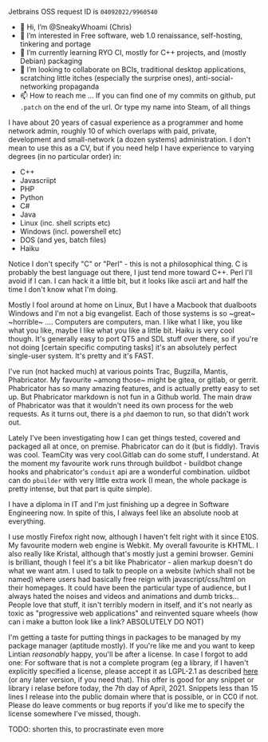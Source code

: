 Jetbrains OSS request ID is `04092022/9960540`

- 👋 Hi, I’m @SneakyWhoami (Chris)
- 👀 I’m interested in Free software, web 1.0 renaissance, self-hosting, tinkering and portage
- 🌱 I’m currently learning RYO CI, mostly for C++ projects, and (mostly Debian) packaging
- 💞️ I’m looking to collaborate on BCIs, traditional desktop applications, scratching little itches (especially the surprise ones), anti-social-networking propaganda
- 📫 How to reach me ... If you can find one of my commits on github, put `.patch` on the end of the url. Or type my name into Steam, of all things

I have about 20 years of casual experience as a programmer and home network admin, roughly 10 of which overlaps with paid, private, development and small-network (a dozen systems) administration.
I don't mean to use this as a CV, but if you need help I have experience to varying degrees (in no particular order) in:
* C++
* Javascriipt
* PHP
* Python
* C#
* Java
* Linux (inc. shell scripts etc)
* Windows (incl. powershell etc)
* DOS (and yes, batch files)
* Haiku

Notice I don't specify "C" or "Perl" - this is not a philosophical thing. C is probably the best language out there, I just tend more toward C++. Perl I'll avoid if I can. I can hack it a little bit, but it looks like ascii art and half the time I don't know what I'm doing.

Mostly I fool around at home on Linux, But I have a Macbook that dualboots Windows and I'm not a big evangelist. Each of those systems is so ~great~ ~horrible~ .... Computers are computers, man.
I like what I like, you like what you like, maybe I like what you like a little bit. Haiku is very cool though. It's generally easy to port QT5 and SDL stuff over there, so if you're not doing [certain specific computing tasks] it's an absolutely perfect single-user system. It's pretty and it's FAST.

I've run (not hacked much) at various points Trac, Bugzilla, Mantis, Phabricator. My favourite ~among those~ might be gitea, or gitlab, or gerrit. Phabricator has so many amazing features, and is actually pretty easy to set up.
But Phabricator markdown is not fun in a Github world. The main draw of Phabricator was that it wouldn't need its own process for the web requests. As it turns out, there is a `phd` daemon to run, so that didn't work out.

Lately I've been investigating how I can get things tested, covered and packaged all at once, on premise. Phabricator can do it (but is fiddly). Travis was cool. TeamCity was very cool.Gitlab can do some stuff, I understand.
At the moment my favourite work runs through buildbot - buildbot change hooks and phabricator's `conduit` api are a wonderful combination. 
uildbot can do `pbuilder` with very little extra work (I mean, the whole package is pretty intense, but that part is quite simple).

I have a diploma in IT and I'm just finishing up a degree in Software Engineering now. In spite of this, I always feel like an absolute noob at everything.

I use mostly Firefox right now, although I haven't felt right with it since E10S. My favourite modern web engine is Webkit. My overall favourite is KHTML.
I also really like Kristal, although that's mostly just a gemini browser. Gemini is brilliant, though I feel it's a bit like Phabricator - alien markup doesn't do what we want atm.
I used to talk to people on a website (which shall not be named) where users had basically free reign with javascript/css/html on their homepages.
It could have been the particular type of audience, but I always hated the noises and videos and animations and dumb tricks...
People love that stuff, it isn't terribly modern in itself, and it's not nearly as toxic as "progressive web applications" and reinvented square wheels (how can i make a button look like a link? ABSOLUTELY DO NOT)

I'm getting a taste for putting things in packages to be managed by my package manager (aptitude mostly).
If you're like me and you want to keep Lintian _reasonably_ happy, you'll be after a license. In case I forgot to add one:
For software that is not a complete program (eg a library, if I haven't explicitly specified a license, please accept it as LGPL-2.1 as described [here](https://www.gnu.org/licenses/old-licenses/lgpl-2.1.html) (or any later version, if you need that).
This offer is good for any snippet or library i relase before today, the 7th day of April, 2021.
Snippets less than 15 lines I release into the public domain where that is possible, or in CC0 if not.
Please do leave comments or bug reports if you'd like me to specify the license somewhere I've missed, though.


TODO: shorten this, to procrastinate even more
<!---
SneakyWhoami/SneakyWhoami is a ✨ special ✨ repository because its `README.md` (this file) appears on your GitHub profile.
You can click the Preview link to take a look at your changes.
--->
